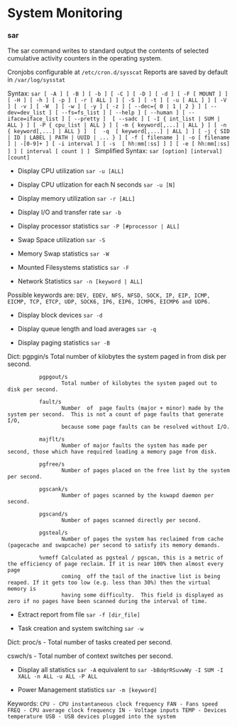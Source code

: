 # System Monitoring

### sar
The  sar command writes to standard output the contents of selected cumulative activity counters in the operating system.

Cronjobs configurable at `/etc/cron.d/sysscat`
Reports are saved by default in `/var/log/sysstat`

Syntax: `sar [ -A ] [ -B ] [ -b ] [ -C ] [ -D ] [ -d ] [ -F [ MOUNT ] ] [ -H ] [
       -h ] [ -p ] [ -r [ ALL ] ] [ -S ] [ -t ] [ -u [ ALL ] ] [ -V ] [ -v ] [
       -W  ] [ -w ] [ -y ] [ -z ] [ --dec={ 0 | 1 | 2 } ] [ --dev=dev_list ] [
       --fs=fs_list ] [ --help ] [ --human ] [ --iface=iface_list ] [ --pretty
       ]  [ --sadc ] [ -I { int_list | SUM | ALL } ] [ -P { cpu_list | ALL } ]
       [ -m { keyword[,...] | ALL } ] [ -n { keyword[,...] | ALL } ]  [  -q  [
       keyword[,...] | ALL ] ] [ -j { SID | ID | LABEL | PATH | UUID | ... } ]
       [ -f [ filename ] | -o [ filename ] | -[0-9]+ ] [ -i interval ] [ -s  [
       hh:mm[:ss] ] ] [ -e [ hh:mm[:ss] ] ] [ interval [ count ] ]
`
Simplified Syntax: `sar [option] [interval] [count]`

- Display CPU utilization
`sar -u [ALL]`

- Display CPU utlization for each N seconds
`sar -u [N]`

- Display memory utilization
`sar -r [ALL]`

- Display I/O and transfer rate
`sar -b`

- Display processor statistics
`sar -P [#processor | ALL]`

- Swap Space utilization
`sar -S`

- Memory Swap statistics
`sar -W`

- Mounted Filesystems statistics
`sar -F`

- Network Statistics
`sar -n [keyword | ALL]`

Possible keywords are: `DEV, EDEV, NFS, NFSD, SOCK, IP, EIP, ICMP, EICMP, TCP, ETCP, UDP, SOCK6, IP6, EIP6, ICMP6, EICMP6 and UDP6.`

- Display block devices
`sar -d`

- Display queue length and load averages
`sar -q`

- Display paging statistics
`sar -B`

Dict:
              pgpgin/s
                     Total number of kilobytes the system paged in from disk per second.

              pgpgout/s
                     Total number of kilobytes the system paged out to disk per second.

              fault/s
                     Number  of  page faults (major + minor) made by the system per second.  This is not a count of page faults that generate I/O,
                     because some page faults can be resolved without I/O.

              majflt/s
                     Number of major faults the system has made per second, those which have required loading a memory page from disk.

              pgfree/s
                     Number of pages placed on the free list by the system per second.

              pgscank/s
                     Number of pages scanned by the kswapd daemon per second.

              pgscand/s
                     Number of pages scanned directly per second.

              pgsteal/s
                     Number of pages the system has reclaimed from cache (pagecache and swapcache) per second to satisfy its memory demands.

              %vmeff Calculated as pgsteal / pgscan, this is a metric of the efficiency of page reclaim. If it is near 100% then almost every page
                     coming  off the tail of the inactive list is being reaped. If it gets too low (e.g. less than 30%) then the virtual memory is
                     having some difficulty.  This field is displayed as zero if no pages have been scanned during the interval of time.

- Extract report from file
`sar -f [dir_file]`

- Task creation and system switching
`sar -w`

Dict:
proc/s - Total number of tasks created per second.

cswch/s - Total number of context switches per second.

- Display all statistics
`sar -A` equivalent to `sar -bBdqrRSuvwWy -I SUM -I XALL -n ALL -u ALL -P ALL`

- Power Management statistics
`sar -m [keyword]`

Keywords: 
`
    CPU - CPU instantaneous clock frequency
    FAN - Fans speed
    FREQ - CPU average clock frequency
    IN - Voltage inputs
    TEMP - Devices temperature
    USB - USB devices plugged into the system
`